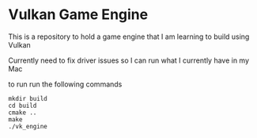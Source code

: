 # Vulkan Game Engine

This is a repository to hold a game engine that I am learning to build using Vulkan

Currently need to fix driver issues so I can run what I currently have in my Mac

to run
run the following commands

    mkdir build
    cd build
    cmake ..
    make
    ./vk_engine